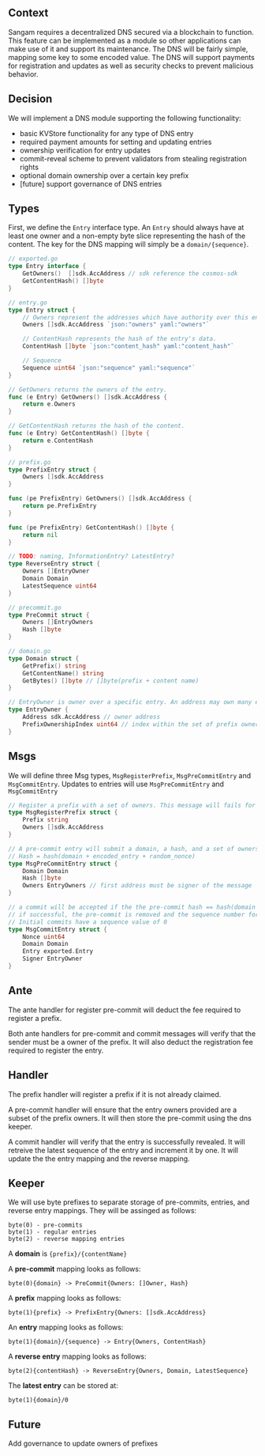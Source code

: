 ## Context

Sangam requires a decentralized DNS secured via a blockchain to function. This 
feature can be implemented as a module so other applications can make use of it
and support its maintenance. The DNS will be fairly simple, mapping some key to
some encoded value. The DNS will support payments for registration and updates
as well as security checks to prevent malicious behavior.  

## Decision

We will implement a DNS module supporting the following functionality:

- basic KVStore functionality for any type of DNS entry
- required payment amounts for setting and updating entries
- ownership verification for entry updates
- commit-reveal scheme to prevent validators from stealing registration rights
- optional domain ownership over a certain key prefix
- [future] support governance of DNS entries

## Types

First, we define the `Entry` interface type. An `Entry` should always have at
least one owner and a non-empty byte slice representing the hash of the content. 
The key for the DNS mapping will simply be a `domain/{sequence}`. 

```go
// exported.go
type Entry interface {
    GetOwners()  []sdk.AccAddress // sdk reference the cosmos-sdk
    GetContentHash() []byte
}

// entry.go
type Entry struct {
	// Owners represent the addresses which have authority over this entry.
	Owners []sdk.AccAddress `json:"owners" yaml:"owners"`

	// ContentHash represents the hash of the entry's data.
	ContentHash []byte `json:"content_hash" yaml:"content_hash"`

	// Sequence
	Sequence uint64 `json:"sequence" yaml:"sequence"`
}

// GetOwners returns the owners of the entry.
func (e Entry) GetOwners() []sdk.AccAddress {
	return e.Owners
}

// GetContentHash returns the hash of the content.
func (e Entry) GetContentHash() []byte {
	return e.ContentHash
}

// prefix.go
type PrefixEntry struct {
    Owners []sdk.AccAddress
}

func (pe PrefixEntry) GetOwners() []sdk.AccAddress {
    return pe.PrefixEntry
}

func (pe PrefixEntry) GetContentHash() []byte {
    return nil
}

// TODO: naming, InformationEntry? LatestEntry? 
type ReverseEntry struct {
    Owners []EntryOwner
    Domain Domain
    LatestSequence uint64
}

// precommit.go
type PreCommit struct {
    Owners []EntryOwners
    Hash []byte   
}

// domain.go
type Domain struct {
    GetPrefix() string
    GetContentName() string
    GetBytes() []byte // []byte(prefix + content name)
}

// EntryOwner is owner over a specific entry. An address may own many entries.
type EntryOwner {
    Address sdk.AccAddress // owner address
    PrefixOwnershipIndex uint64 // index within the set of prefix owners
}
```

## Msgs

We will define three Msg types, `MsgRegisterPrefix`, `MsgPreCommitEntry` and `MsgCommitEntry`.
Updates to entries will use `MsgPreCommitEntry` and `MsgCommitEntry`

```go
// Register a prefix with a set of owners. This message will fails for already registered prefixes.
type MsgRegisterPrefix struct {
    Prefix string
    Owners []sdk.AccAddress
}

// A pre-commit entry will submit a domain, a hash, and a set of owners.
// Hash = hash(domain + encoded_entry + random_nonce)
type MsgPreCommitEntry struct {
    Domain Domain
    Hash []byte
    Owners EntryOwners // first address must be signer of the message
}

// a commit will be accepted if the the pre-commit hash == hash(domain + encoded_entry + nonce)
// if successful, the pre-commit is removed and the sequence number for the entry is incremented.
// Initial commits have a sequence value of 0
type MsgCommitEntry struct {
    Nonce uint64
    Domain Domain
    Entry exported.Entry
    Signer EntryOwner
}
```

## Ante

The ante handler for register pre-commit will deduct the fee required to register a prefix.

Both ante handlers for pre-commit and commit messages will verify that the sender must be a owner
of the prefix. It will also deduct the registration fee required to register the entry.

## Handler

The prefix handler will register a prefix if it is not already claimed. 

A pre-commit handler will ensure that the entry owners provided are a subset of the prefix owners.
It will then store the pre-commit using the dns keeper.

A commit handler will verify that the entry is successfully revealed. It will retreive the latest sequence
of the entry and increment it by one. It will update the the entry mapping and the reverse mapping.

## Keeper

We will use byte prefixes to separate storage of pre-commits, entries, and reverse entry mappings.
They will be assinged as follows:

```
byte(0) - pre-commits
byte(1) - regular entries
byte(2) - reverse mapping entries
```

A **domain** is `{prefix}/{contentName}`

A **pre-commit** mapping looks as follows:

`byte(0){domain} -> PreCommit{Owners: []Owner, Hash}`

A **prefix** mapping looks as follows:

`byte(1){prefix} -> PrefixEntry{Owners: []sdk.AccAddress}`

An **entry** mapping looks as follows:

`byte(1){domain}/{sequence} -> Entry{Owners, ContentHash}`

A **reverse entry** mapping looks as follows:

`byte(2){contentHash} -> ReverseEntry{Owners, Domain, LatestSequence}`

The **latest entry** can be stored at:

`byte(1){domain}/0`

## Future 

Add governance to update owners of prefixes
